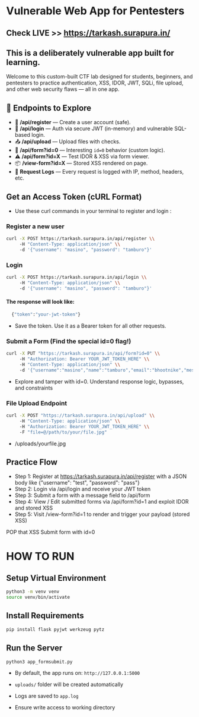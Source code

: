 # Vulnerable Web App for Pentesters 

## Check LIVE >> https://tarkash.surapura.in/

## This is a deliberately vulnerable app built for learning.
Welcome to this custom-built CTF lab designed for students, beginners, and pentesters to practice authentication, XSS, IDOR, JWT, SQLi, file upload, and other web security flaws — all in one app.


## 🚀 Endpoints to Explore

- 🧾 **/api/register** — Create a user account (safe).
- 🔐 **/api/login** — Auth via secure JWT (in-memory) and vulnerable SQL-based login.
- 📤 **/api/upload** — Upload files with checks.
- 🧠 **/api/form?id=0** — Interesting `id=0` behavior (custom logic).
- ⚠️ **/api/form?id=X** — Test IDOR & XSS via form viewer.
- 📦 **/view-form?id=X** — Stored XSS rendered on page.
- 🔎 **Request Logs** — Every request is logged with IP, method, headers, etc.

## Get an Access Token (cURL Format)
- Use these curl commands in your terminal to register and login :

### Register a new user

```bash
curl -X POST https://tarkash.surapura.in/api/register \\
     -H "Content-Type: application/json" \\
     -d '{"username": "masino", "password": "tamburo"}'
```

### Login
```bash
curl -X POST https://tarkash.surapura.in/api/login \\
     -H "Content-Type: application/json" \\
     -d '{"username": "masino", "password": "tamburo"}'
```
#### The response will look like:
```bash
  {"token":"your-jwt-token"}
  ```
- Save the token. Use it as a Bearer token for all other requests.

### Submit a Form (Find the special id=0 flag!)
```bash
curl -X PUT "https://tarkash.surapura.in/api/form?id=0" \\
     -H "Authorization: Bearer YOUR_JWT_TOKEN_HERE" \\
     -H "Content-Type: application/json" \\
     -d '{"username":"masino","name":"tamburo","email":"bhootnike","message":"<img src=\"x\" onerror=\"alert(1)\">"}'
```
- Explore and tamper with id=0. Understand response logic, bypasses, and constraints

### File Upload Endpoint
```bash
curl -X POST "https://tarkash.surapura.in/api/upload" \\
     -H "Content-Type: application/json" \\
     -H "Authorization: Bearer YOUR_JWT_TOKEN_HERE" \\
     -F "file=@/path/to/your/file.jpg"
```
- /uploads/yourfile.jpg

## Practice Flow
- Step 1: Register at https://tarkash.surapura.in/api/register with a JSON body like {"username": "test", "password": "pass"}
- Step 2: Login via /api/login and receive your JWT token
- Step 3: Submit a form with a message field to /api/form
- Step 4: View / Edit submitted forms via /api/form?id=1 and exploit IDOR and stored XSS
- Step 5: Visit /view-form?id=1 to render and trigger your payload (stored XSS)

POP that XSS
Submit form with id=0
#
# HOW TO RUN

## Setup Virtual Environment
```bash
python3 -m venv venv
source venv/bin/activate
```
## Install Requirements
```bash
pip install flask pyjwt werkzeug pytz
```
## Run the Server
``` bash
python3 app_formsubmit.py
```
- By default, the app runs on: `http://127.0.0.1:5000`

-   `uploads/` folder will be created automatically
-   Logs are saved to `app.log`
-   Ensure write access to working directory
